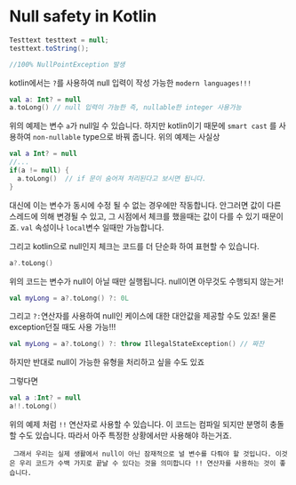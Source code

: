 # Null safety in Kotlin 

```java
Testtext testtext = null;
testtext.toString();

//100% NullPointException 발생
```

kotlin에서는 `?`를 사용하여 null 입력이 작성 가능한 `modern languages!!!`

```kotlin
val a: Int? = null
a.toLong() // null 입력이 가능한 즉, nullable한 integer 사용가능
```

위의 예제는 변수 `a`가 null일 수 있습니다. 하지만 kotlin이기 때문에 `smart cast` 를 사용하여 `non-nullable` type으로 바꿔 줍니다. 위의 예제는 사실상 

```kotlin
val a Int? = null
//...
if(a != null) {
  a.toLong()  // if 문이 숨어져 처리된다고 보시면 됩니다.
}
```

대신에 이는 변수가 동시에 수정 될 수 없는 경우에만 작동합니다. 안그러면 값이 다른 스레드에 의해 변경될 수 있고, 그 시점에서 체크를 했을때는 값이 다를 수 있기 때문이죠.  `val`  속성이나 `local`변수 일때만 가능합니다.

그리고 kotlin으로 null인지 체크는 코드를 더 단순화 하여 표현할 수 있습니다.

```kotlin
a?.toLong()
```

위의 코드는 변수가 null이 아닐 때만 실행됩니다. null이면 아무것도 수행되지 않는거!



```kotlin
val myLong = a?.toLong() ?: 0L
```

그리고 `?:`연산자를 사용하여 null인 케이스에 대한 대안값을 제공할 수도 있죠! 물론 exception던질 때도 사용 가능!!!

```kotlin
val myLong = a?.toLong() ?: throw IllegalStateException() // 짜잔
```

하지만 반대로 null이 가능한 유형을 처리하고 싶을 수도 있죠

그렇다면

```kotlin
val a :Int? = null
a!!.toLong()
```

위의 예제 처럼 `!!` 연산자로 사용할 수 있습니다. 이 코드는 컴파일 되지만 분명히 충돌할 수도 있습니다. 따라서 아주 특정한 상황에서만 사용해야 하는거죠.



```text
 그래서 우리는 실제 생활에서 null이 아닌 잠재적으로 널 변수를 다뤄야 할 것입니다. 이것은 우리 코드가 수백 가지로 끝날 수 있다는 것을 의미합니다 !! 연산자를 사용하는 것이 좋습니다.
```



